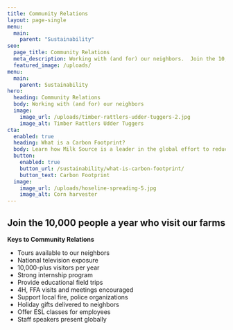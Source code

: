 ```yaml
---
title: Community Relations
layout: page-single
menu:
  main:
    parent: "Sustainability"
seo:
  page_title: Community Relations
  meta_description: Working with (and for) our neighbors.  Join the 10,000 people a year who visit our farms.
  featured_image: /uploads/
menu:
  main:
    parent: Sustainability
hero:
  heading: Community Relations
  body: Working with (and for) our neighbors
  image:
    image_url: /uploads/timber-rattlers-udder-tuggers-2.jpg
    image_alt: Timber Rattlers Udder Tuggers
cta:
  enabled: true
  heading: What is a Carbon Footprint?
  body: Learn how Milk Source is a leader in the global effort to reduce emissions.
  button:
    enabled: true
    button_url: /sustainability/what-is-carbon-footprint/
    button_text: Carbon Footprint
  image:
    image_url: /uploads/hoseline-spreading-5.jpg
    image_alt: Corn harvester
---
```


## Join the 10,000 people a year who visit our farms

**Keys to Community Relations**

* Tours available to our neighbors
* National television exposure  
* 10,000-plus visitors per year
* Strong internship program
* Provide educational field trips
* 4H, FFA visits and meetings encouraged
* Support local fire, police organizations
* Holiday gifts delivered to neighbors
* Offer ESL classes for employees
* Staff speakers present globally